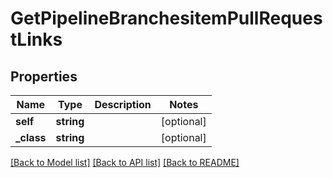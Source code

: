 # GetPipelineBranchesitemPullRequestLinks

## Properties
Name | Type | Description | Notes
------------ | ------------- | ------------- | -------------
**self** | **string** |  | [optional] 
**_class** | **string** |  | [optional] 

[[Back to Model list]](../README.md#documentation-for-models) [[Back to API list]](../README.md#documentation-for-api-endpoints) [[Back to README]](../README.md)



